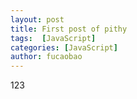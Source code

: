 ```yaml
---
layout: post
title: First post of pithy
tags:  [JavaScript]
categories: [JavaScript]
author: fucaobao
---
```



123
